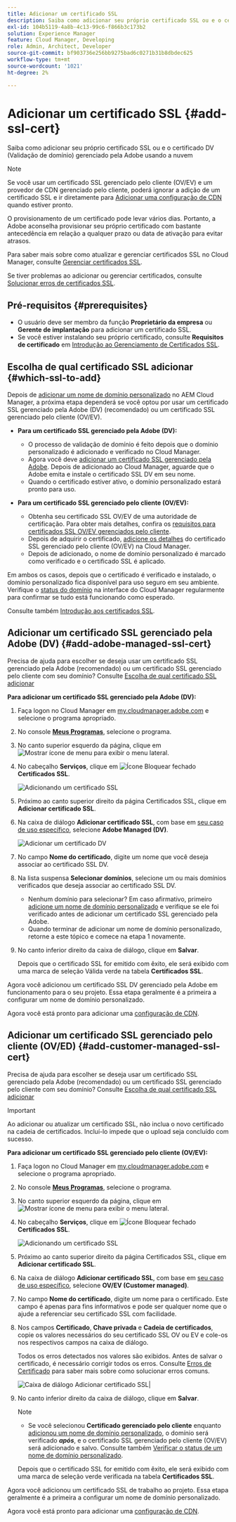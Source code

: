 ```yaml
---
title: Adicionar um certificado SSL
description: Saiba como adicionar seu próprio certificado SSL ou e o certificado DV (Validação de domínio) gerenciado pela Adobe usando as ferramentas de autoatendimento da Cloud Manager.
exl-id: 104b5119-4a8b-4c13-99c6-f866b3c173b2
solution: Experience Manager
feature: Cloud Manager, Developing
role: Admin, Architect, Developer
source-git-commit: bf903736e256bb9275bad6c0271b31b8dbdec625
workflow-type: tm+mt
source-wordcount: '1021'
ht-degree: 2%

---
```



# Adicionar um certificado SSL {#add-ssl-cert}

Saiba como adicionar seu próprio certificado SSL ou e o certificado DV (Validação de domínio) gerenciado pela Adobe usando a nuvem

>[!NOTE]
>
>Se você usar um certificado SSL gerenciado pelo cliente (OV/EV) e um provedor de CDN gerenciado pelo cliente, poderá ignorar a adição de um certificado SSL e ir diretamente para [Adicionar uma configuração de CDN](/help/implementing/cloud-manager/cdn-configurations/add-cdn-config.md) quando estiver pronto.

O provisionamento de um certificado pode levar vários dias. Portanto, a Adobe aconselha provisionar seu próprio certificado com bastante antecedência em relação a qualquer prazo ou data de ativação para evitar atrasos.

Para saber mais sobre como atualizar e gerenciar certificados SSL no Cloud Manager, consulte [Gerenciar certificados SSL](/help/implementing/cloud-manager/managing-ssl-certifications/managing-certificates.md).

Se tiver problemas ao adicionar ou gerenciar certificados, consulte [Solucionar erros de certificados SSL](/help/implementing/cloud-manager/managing-ssl-certifications/troubleshoot-ssl-cert.md).


## Pré-requisitos {#prerequisites}

* O usuário deve ser membro da função **Proprietário da empresa** ou **Gerente de implantação** para adicionar um certificado SSL.
* Se você estiver instalando seu próprio certificado, consulte **Requisitos de certificado** em [Introdução ao Gerenciamento de Certificados SSL](/help/implementing/cloud-manager/managing-ssl-certifications/introduction-to-ssl-certificates.md#requirements).

## Escolha de qual certificado SSL adicionar {#which-ssl-to-add}

Depois de [adicionar um nome de domínio personalizado](/help/implementing/cloud-manager/custom-domain-names/add-custom-domain-name.md) no AEM Cloud Manager, a próxima etapa dependerá se você optou por usar um certificado SSL gerenciado pela Adobe (DV) (recomendado) ou um certificado SSL gerenciado pelo cliente (OV/EV).

* **Para um certificado SSL gerenciado pela Adobe (DV):**
   * O processo de validação de domínio é feito depois que o domínio personalizado é adicionado e verificado no Cloud Manager.
   * Agora você deve [adicionar um certificado SSL gerenciado pela Adobe](#add-adobe-managed-ssl-cert).
Depois de adicionado ao Cloud Manager, aguarde que o Adobe emita e instale o certificado SSL DV em seu nome.
   * Quando o certificado estiver ativo, o domínio personalizado estará pronto para uso.

* **Para um certificado SSL gerenciado pelo cliente (OV/EV):**

   * Obtenha seu certificado SSL OV/EV de uma autoridade de certificação. Para obter mais detalhes, confira os [requisitos para certificados SSL OV/EV gerenciados pelo cliente](/help/implementing/cloud-manager/managing-ssl-certifications/introduction-to-ssl-certificates.md#requirements).
   * Depois de adquirir o certificado, [adicione os detalhes](#add-customer-managed-ssl-cert) do certificado SSL gerenciado pelo cliente (OV/EV) na Cloud Manager.
   * Depois de adicionado, o nome de domínio personalizado é marcado como verificado e o certificado SSL é aplicado.

Em ambos os casos, depois que o certificado é verificado e instalado, o domínio personalizado fica disponível para uso seguro em seu ambiente. Verifique o [status do domínio](/help/implementing/cloud-manager/custom-domain-names/check-domain-name-status.md) na interface do Cloud Manager regularmente para confirmar se tudo está funcionando como esperado.

Consulte também [Introdução aos certificados SSL](/help/implementing/cloud-manager/managing-ssl-certifications/introduction-to-ssl-certificates.md).

## Adicionar um certificado SSL gerenciado pela Adobe (DV) {#add-adobe-managed-ssl-cert}

Precisa de ajuda para escolher se deseja usar um certificado SSL gerenciado pela Adobe (recomendado) ou um certificado SSL gerenciado pelo cliente com seu domínio? Consulte [Escolha de qual certificado SSL adicionar](#which-ssl-to-add)

**Para adicionar um certificado SSL gerenciado pela Adobe (DV):**

1. Faça logon no Cloud Manager em [my.cloudmanager.adobe.com](https://my.cloudmanager.adobe.com/) e selecione o programa apropriado.
1. No console **[Meus Programas](/help/implementing/cloud-manager/navigation.md#my-programs)**, selecione o programa.
1. No canto superior esquerdo da página, clique em ![Mostrar ícone de menu](https://spectrum.adobe.com/static/icons/workflow_18/Smock_ShowMenu_18_N.svg) para exibir o menu lateral.

1. No cabeçalho **Serviços**, clique em ![Ícone Bloquear fechado](https://spectrum.adobe.com/static/icons/workflow_18/Smock_LockClosed_18_N.svg) **Certificados SSL**.

   ![Adicionando um certificado SSL](/help/implementing/cloud-manager/assets/ssl/ssl-cert-add.png)

1. Próximo ao canto superior direito da página Certificados SSL, clique em **Adicionar certificado SSL**.

1. Na caixa de diálogo **Adicionar certificado SSL**, com base em [seu caso de uso específico](#which-ssl-to-add), selecione **Adobe Managed (DV)**.

   ![Adicionar um certificado DV](/help/implementing/cloud-manager/assets/ssl/add-dv-certificate.png)

1. No campo **Nome do certificado**, digite um nome que você deseja associar ao certificado SSL DV.

1. Na lista suspensa **Selecionar domínios**, selecione um ou mais domínios verificados que deseja associar ao certificado SSL DV.
   * Nenhum domínio para selecionar? Em caso afirmativo, primeiro [adicione um nome de domínio personalizado](/help/implementing/cloud-manager/custom-domain-names/add-custom-domain-name.md) e verifique se ele foi verificado antes de adicionar um certificado SSL gerenciado pela Adobe.
   * Quando terminar de adicionar um nome de domínio personalizado, retorne a este tópico e comece na etapa 1 novamente.

1. No canto inferior direito da caixa de diálogo, clique em **Salvar**.

   Depois que o certificado SSL for emitido com êxito, ele será exibido com uma marca de seleção Válida verde na tabela **Certificados SSL**.

Agora você adicionou um certificado SSL DV gerenciado pela Adobe em funcionamento para o seu projeto. Essa etapa geralmente é a primeira a configurar um nome de domínio personalizado.

Agora você está pronto para adicionar uma [configuração de CDN](/help/implementing/cloud-manager/cdn-configurations/add-cdn-config.md).

## Adicionar um certificado SSL gerenciado pelo cliente (OV/ED) {#add-customer-managed-ssl-cert}

<!-- IF THIS TOPIC GET UPDATED, REMEMBER TO UPDATE THE STEPS ALSO IN THE "MANAGE SSL CERTIFICATES TOPIC TOO -->

Precisa de ajuda para escolher se deseja usar um certificado SSL gerenciado pela Adobe (recomendado) ou um certificado SSL gerenciado pelo cliente com seu domínio? Consulte [Escolha de qual certificado SSL adicionar](#which-ssl-to-add)

>[!IMPORTANT]
>
>Ao adicionar ou atualizar um certificado SSL, não inclua o novo certificado na cadeia de certificados. Incluí-lo impede que o upload seja concluído com sucesso.

**Para adicionar um certificado SSL gerenciado pelo cliente (OV/EV):**

1. Faça logon no Cloud Manager em [my.cloudmanager.adobe.com](https://my.cloudmanager.adobe.com/) e selecione o programa apropriado.

1. No console **[Meus Programas](/help/implementing/cloud-manager/navigation.md#my-programs)**, selecione o programa.

1. No canto superior esquerdo da página, clique em ![Mostrar ícone de menu](https://spectrum.adobe.com/static/icons/workflow_18/Smock_ShowMenu_18_N.svg) para exibir o menu lateral.

1. No cabeçalho **Serviços**, clique em ![Ícone Bloquear fechado](https://spectrum.adobe.com/static/icons/workflow_18/Smock_LockClosed_18_N.svg) **Certificados SSL**.

   ![Adicionando um certificado SSL](/help/implementing/cloud-manager/assets/ssl/ssl-cert-add.png)

1. Próximo ao canto superior direito da página Certificados SSL, clique em **Adicionar certificado SSL**.

1. Na caixa de diálogo **Adicionar certificado SSL**, com base em [seu caso de uso específico](#which-ssl-to-add), selecione **OV/EV (Customer managed)**.

1. No campo **Nome do certificado**, digite um nome para o certificado.
Este campo é apenas para fins informativos e pode ser qualquer nome que o ajude a referenciar seu certificado SSL com facilidade.

1. Nos campos **Certificado**, **Chave privada** e **Cadeia de certificados**, copie os valores necessários do seu certificado SSL OV ou EV e cole-os nos respectivos campos na caixa de diálogo.

   Todos os erros detectados nos valores são exibidos. Antes de salvar o certificado, é necessário corrigir todos os erros. Consulte [Erros de Certificado](#certificate-errors) para saber mais sobre como solucionar erros comuns.

   ![Caixa de diálogo Adicionar certificado SSL](/help/implementing/cloud-manager/assets/ssl/ssl-cert-02.png)|

1. No canto inferior direito da caixa de diálogo, clique em **Salvar**.

   >[!NOTE]
   >
   >* Se você selecionou **Certificado gerenciado pelo cliente** enquanto [adicionou um nome de domínio personalizado](/help/implementing/cloud-manager/custom-domain-names/add-custom-domain-name.md), o domínio será verificado ***após***, e o certificado SSL gerenciado pelo cliente (OV/EV) será adicionado e salvo. Consulte também [Verificar o status de um nome de domínio personalizado](/help/implementing/cloud-manager/custom-domain-names/check-domain-name-status.md#how-to).

   Depois que o certificado SSL for emitido com êxito, ele será exibido com uma marca de seleção verde verificada na tabela **Certificados SSL**.

Agora você adicionou um certificado SSL de trabalho ao projeto. Essa etapa geralmente é a primeira a configurar um nome de domínio personalizado.

Agora você está pronto para adicionar uma [configuração de CDN](/help/implementing/cloud-manager/cdn-configurations/add-cdn-config.md).























<!--
## Add an SSL certificate {#add-ssl-cert}

1. Log into Cloud Manager at [my.cloudmanager.adobe.com](https://my.cloudmanager.adobe.com/) and select the appropriate program.
1. On the **[My Programs](/help/implementing/cloud-manager/navigation.md#my-programs)** console, select the program.
1. In the upper-left corner of the page, click ![Show menu icon](https://spectrum.adobe.com/static/icons/workflow_18/Smock_ShowMenu_18_N.svg) to reveal the side menu. 
1. Under the **Services** heading, click ![Lock closed icon](https://spectrum.adobe.com/static/icons/workflow_18/Smock_LockClosed_18_N.svg) **SSL Certificates**. 

   ![Adding an SSL certificate](/help/implementing/cloud-manager/assets/ssl/ssl-cert-add.png)

1. Near the upper-right corner of the SSL Certificates page, click **Add SSL Certificate**.

1. In the **Add SSL certificate** dialog box, based on [your particular use case](/help/implementing/cloud-manager/managing-ssl-certifications/introduction-to-ssl-certificates.md), do one of the following:

    | | Use case | Steps |
    | --- | --- | --- |
    | 1 | **Add an Adobe managed (DV) certificate** | **To add an Adobe managed (DV) SSL certificate:**<br>a. In the **Add SSL Certificate** dialog box, select the certificate type **Adobe managed (DV)**.<br>![Add a DV certificate](/help/implementing/cloud-manager/assets/ssl/add-dv-certificate.png)<br>b. In the **Certificate name** field, enter a name you want associated with the certificate.<br>c. In the **Select domains** drop-down list, select one or more domains that you want associated with the DV SSL certificate.<br>No domains to select? If so, it means that you must first add a custom domain name and ensure it is verified before you can add an SSL certificate. See [Add a custom domain name](/help/implementing/cloud-manager/custom-domain-names/add-custom-domain-name.md). When you are finished adding a custom domain name, return to this topic and begin at step 1 again.<br>d. Continue to step 7. |
    | 2 | **Add a customer managed (OV/EV) certificate** | **To add a customer managed (OV/EV) SSL certificate:**<br>a. In the **Add SSL Certificate** dialog box, select the certificate type **Customer managed (OV/EV)**.<br>b. In the **Certificate name** field, enter a name for your certificate. This field is for informational purposes only and can be any name that helps you reference your SSL certificate easily.<br>c. In the **Certificate**, **Private key**, and **Certificate chain** fields, paste the required values into their respective fields.<br>![Add SSL certificate dialog box](/help/implementing/cloud-manager/assets/ssl/ssl-cert-02.png)<br>Any detected errors in values are displayed. Before you can save your certificate, you must address all errors. See [Certificate Errors](#certificate-errors) to learn more about troubleshooting common errors.<br>d. Continue to step 7. | 

1. In the lower-right corner of the dialog box, click **Save**.

    >[!NOTE]
    >
    >* If you selected **Adobe managed certificate** while [adding a custom domain name](/help/implementing/cloud-manager/custom-domain-names/add-custom-domain-name.md), the domain is verified with the added certificate when the custom domain is added. 
    >
    >* If you selected **Customer managed certificate** while [adding a custom domain name](/help/implementing/cloud-manager/custom-domain-names/add-custom-domain-name.md), the domain is verified ***after*** the customer managed (OV/EV) SSL certificate is added and saved. See also [Check the status of a custom domain name](/help/implementing/cloud-manager/custom-domain-names/check-domain-name-status.md#how-to).

    After the SSL certificate is successfully issued, it is displayed with a green verified check mark in the **SSL Certificates** table. 

    You now have added a working SSL certificate for your project. This step is often the first to set up a custom domain name. 
    

* To learn about updating and managing your SSL certificates in Cloud Manager, see [Manage SSL certificates](/help/implementing/cloud-manager/managing-ssl-certifications/managing-certificates.md).

* If you are having issues adding or managing your certificates, see [Troubleshoot SSL certificate errors](/help/implementing/cloud-manager/managing-ssl-certifications/troubleshoot-ssl-cert.md). -->
